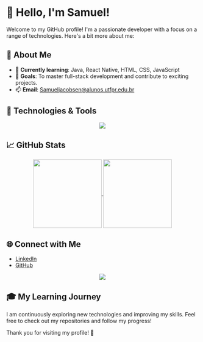 # 👋 Hello, I'm Samuel!

Welcome to my GitHub profile! I'm a passionate developer with a focus on a range of technologies. Here's a bit more about me:

## 🚀 About Me

- 🌱 **Currently learning**: Java, React Native, HTML, CSS, JavaScript
- 🎯 **Goals**: To master full-stack development and contribute to exciting projects.
- 📫 **Email**: [Samueljacobsen@alunos.utfpr.edu.br](mailto:Samueljacobsen@alunos.utfpr.edu.br)

## 🔧 Technologies & Tools

<div align="center">
  <a href="https://skillicons.dev">
    <img src="https://skillicons.dev/icons?i=github,git,java,cs,dotnet,html,css,js,androidstudio,react" />
  </a>
</div>

## 📈 GitHub Stats

<div align="center">
  <a href="https://github.com/SamuelJacobsen">
    <img align="center" height="180em" src="https://github-readme-stats.vercel.app/api?username=SamuelJacobsen&show_icons=true&theme=midnight-purple&include_all_commits=true&count_private=true"/>
    <img align="center" height="180em" src="https://github-readme-stats.vercel.app/api/top-langs/?username=SamuelJacobsen&layout=compact&langs_count=16&theme=midnight-purple"/>
  </a>
</div>

## 🌐 Connect with Me

- [LinkedIn](https://www.linkedin.com/in/samuel-jacobsen-7a397a203/)
- [GitHub](https://github.com/SamuelJacobsen)

<div align="center">
  <a href="https://www.linkedin.com/in/samuel-jacobsen-7a397a203/" target="_blank">
    <img src="https://img.shields.io/badge/-LinkedIn-%230077B5?style=for-the-badge&logo=linkedin&logoColor=white" />
  </a>
</div>

## 🎓 My Learning Journey

I am continuously exploring new technologies and improving my skills. Feel free to check out my repositories and follow my progress!

Thank you for visiting my profile! 🚀
